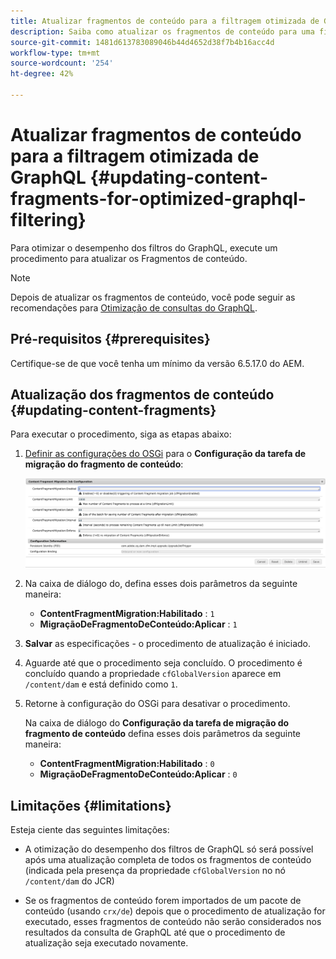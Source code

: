 ```yaml
---
title: Atualizar fragmentos de conteúdo para a filtragem otimizada de GraphQL
description: Saiba como atualizar os fragmentos de conteúdo para uma filtragem otimizada de GraphQL no Adobe Experience Manager para entrega de conteúdo headless.
source-git-commit: 1481d613783089046b44d4652d38f7b4b16acc4d
workflow-type: tm+mt
source-wordcount: '254'
ht-degree: 42%

---
```



# Atualizar fragmentos de conteúdo para a filtragem otimizada de GraphQL {#updating-content-fragments-for-optimized-graphql-filtering}

Para otimizar o desempenho dos filtros do GraphQL, execute um procedimento para atualizar os Fragmentos de conteúdo.

>[!NOTE]
>
>Depois de atualizar os fragmentos de conteúdo, você pode seguir as recomendações para [Otimização de consultas do GraphQL](/help/sites-developing/headless/graphql-api/graphql-optimization.md).

## Pré-requisitos {#prerequisites}

Certifique-se de que você tenha um mínimo da versão 6.5.17.0 do AEM.

## Atualização dos fragmentos de conteúdo {#updating-content-fragments}

Para executar o procedimento, siga as etapas abaixo:

1. [Definir as configurações do OSGi](/help/sites-deploying/configuring-osgi.md) para o **Configuração da tarefa de migração do fragmento de conteúdo**:

   ![Configuração do trabalho de migração do fragmento de conteúdo OSGi](assets/cfm-graphql-update-01.png "Configuração do trabalho de migração do fragmento de conteúdo OSGi")

1. Na caixa de diálogo do, defina esses dois parâmetros da seguinte maneira:

   * **ContentFragmentMigration:Habilitado** : `1`
   * **MigraçãoDeFragmentoDeConteúdo:Aplicar** : `1`

1. **Salvar** as especificações - o procedimento de atualização é iniciado.

1. Aguarde até que o procedimento seja concluído. O procedimento é concluído quando a propriedade `cfGlobalVersion` aparece em `/content/dam` e está definido como `1`.

1. Retorne à configuração do OSGi para desativar o procedimento.

   Na caixa de diálogo do **Configuração da tarefa de migração do fragmento de conteúdo** defina esses dois parâmetros da seguinte maneira:

   * **ContentFragmentMigration:Habilitado** : `0`
   * **MigraçãoDeFragmentoDeConteúdo:Aplicar** : `0`

## Limitações {#limitations}

Esteja ciente das seguintes limitações:

* A otimização do desempenho dos filtros de GraphQL só será possível após uma atualização completa de todos os fragmentos de conteúdo (indicada pela presença da propriedade `cfGlobalVersion` no nó `/content/dam` do JCR)

* Se os fragmentos de conteúdo forem importados de um pacote de conteúdo (usando `crx/de`) depois que o procedimento de atualização for executado, esses fragmentos de conteúdo não serão considerados nos resultados da consulta de GraphQL até que o procedimento de atualização seja executado novamente.
